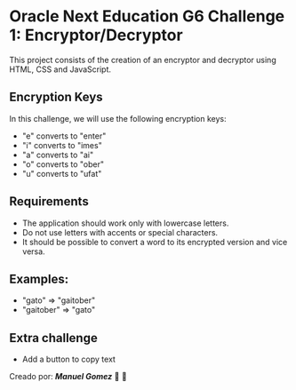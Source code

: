 # Oracle Next Education G6 Challenge 1: Encryptor/Decryptor

This project consists of the creation of an encryptor and decryptor using HTML, CSS and JavaScript.

## Encryption Keys
In this challenge, we will use the following encryption keys:
+ "e" converts to "enter"
+ "i" converts to "imes"
+ "a" converts to "ai"
+ "o" converts to "ober"
+ "u" converts to "ufat"

## Requirements
+ The application should work only with lowercase letters.
+ Do not use letters with accents or special characters.
+ It should be possible to convert a word to its encrypted version and vice versa.

## Examples:
+ "gato" => "gaitober"
+ "gaitober" => "gato"

## Extra challenge
+ Add a button to copy text

Creado por: ***Manuel Gomez*** :smoking: :moyai: